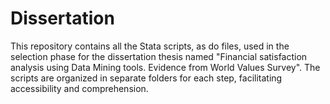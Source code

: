 # Dissertation
This repository contains all the Stata scripts, as do files, used in the selection phase for the dissertation thesis named "Financial satisfaction analysis using Data Mining tools.
Evidence from World Values Survey".
The scripts are organized in separate folders for each step, facilitating accessibility and comprehension.
